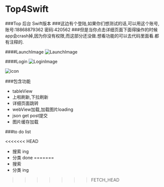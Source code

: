 Top4Swift
=========
###Top 后台 Swift版本
###这边有个登陆,如果你们想测试的话,可以用这个账号,
账号:18868879362
密码:420562
###但是当你点击详细页面下面得操作的时候app会crash掉,因为你没有权限,而这部分还没做.想看功能的可以去代码里面看.都有注释的.

####LaunchImage
![LaunchImage](http://woowen.qiniudn.com/Top4swiftLaunchImage.png)

####Login
![LoginImage](http://woowen.qiniudn.com/LoginImage.png)

![icon](http://s7.mogucdn.com/pic/141201/16ywbt_ieygizrqmjsgmy3emqytambqgyyde_320x590.jpg)

###包含功能

  * tableView
  * 上啦刷新,下拉刷新
  * 详细页面跳转
  * webView加载,加载图片loading
  * json get post提交
  * 图片缓存加载
  
###to do list

<<<<<<< HEAD
  * 搜索		ing
  * 分类		done
=======
  * 搜索
  * 分类 ing
>>>>>>> FETCH_HEAD
